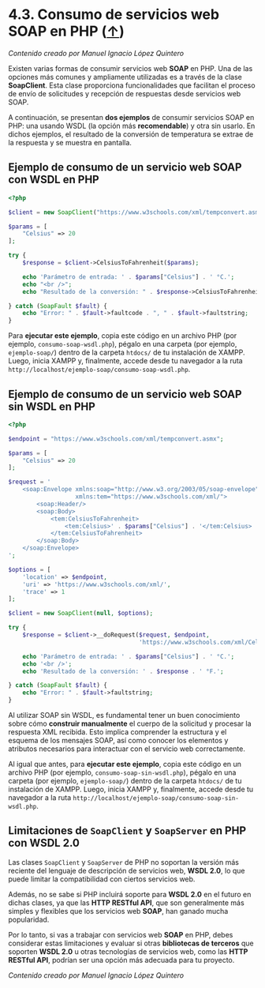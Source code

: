# 4.3. Consumo de servicios web SOAP en PHP ([↑](README.md))

_Contenido creado por Manuel Ignacio López Quintero_

Existen varias formas de consumir servicios web **SOAP** en PHP. Una de las opciones más comunes y ampliamente utilizadas es a través de la clase **SoapClient**. Esta clase proporciona funcionalidades que facilitan el proceso de envío de solicitudes y recepción de respuestas desde servicios web SOAP.

A continuación, se presentan **dos ejemplos** de consumir servicios SOAP en PHP: una usando WSDL (la opción más **recomendable**) y otra sin usarlo. En dichos ejemplos, el resultado de la conversión de temperatura se extrae de la respuesta y se muestra en pantalla.

## Ejemplo de consumo de un servicio web SOAP con WSDL en PHP

```php
<?php

$client = new SoapClient("https://www.w3schools.com/xml/tempconvert.asmx?WSDL");

$params = [
    "Celsius" => 20
];

try {
    $response = $client->CelsiusToFahrenheit($params);

    echo 'Parámetro de entrada: ' . $params["Celsius"] . ' °C.';
    echo "<br />";
    echo "Resultado de la conversión: " . $response->CelsiusToFahrenheitResult . " °F.";

} catch (SoapFault $fault) {
    echo "Error: " . $fault->faultcode . ", " . $fault->faultstring;
}
```

Para **ejecutar este ejemplo**, copia este código en un archivo PHP (por ejemplo, `consumo-soap-wsdl.php`), pégalo en una carpeta (por ejemplo, `ejemplo-soap/`) dentro de la carpeta `htdocs/` de tu instalación de XAMPP. Luego, inicia XAMPP y, finalmente, accede desde tu navegador a la ruta `http://localhost/ejemplo-soap/consumo-soap-wsdl.php`.

## Ejemplo de consumo de un servicio web SOAP sin WSDL en PHP

```php
<?php

$endpoint = "https://www.w3schools.com/xml/tempconvert.asmx";

$params = [
    "Celsius" => 20
];

$request = '
    <soap:Envelope xmlns:soap="http://www.w3.org/2003/05/soap-envelope"
                   xmlns:tem="https://www.w3schools.com/xml/">
        <soap:Header/>
        <soap:Body>
            <tem:CelsiusToFahrenheit>
                <tem:Celsius>' . $params["Celsius"] . '</tem:Celsius>
            </tem:CelsiusToFahrenheit>
        </soap:Body>
    </soap:Envelope>
';

$options = [
    'location' => $endpoint,
    'uri' => 'https://www.w3schools.com/xml/',
    'trace' => 1
];

$client = new SoapClient(null, $options);

try {
    $response = $client->__doRequest($request, $endpoint,
                                     'https://www.w3schools.com/xml/CelsiusToFahrenheit', 2);

    echo 'Parámetro de entrada: ' . $params["Celsius"] . ' °C.';
    echo '<br />';
    echo 'Resultado de la conversión: ' . $response . ' °F.';

} catch (SoapFault $fault) {
    echo "Error: " . $fault->faultstring;
}
```

Al utilizar SOAP sin WSDL, es fundamental tener un buen conocimiento sobre cómo **construir manualmente** el cuerpo de la solicitud y procesar la respuesta XML recibida. Esto implica comprender la estructura y el esquema de los mensajes SOAP, así como conocer los elementos y atributos necesarios para interactuar con el servicio web correctamente.

Al igual que antes, para **ejecutar este ejemplo**, copia este código en un archivo PHP (por ejemplo, `consumo-soap-sin-wsdl.php`), pégalo en una carpeta (por ejemplo, `ejemplo-soap/`) dentro de la carpeta `htdocs/` de tu instalación de XAMPP. Luego, inicia XAMPP y, finalmente, accede desde tu navegador a la ruta `http://localhost/ejemplo-soap/consumo-soap-sin-wsdl.php`.

## Limitaciones de `SoapClient` y `SoapServer` en PHP con WSDL 2.0

Las clases `SoapClient` y `SoapServer` de PHP no soportan la versión más reciente del lenguaje de descripción de servicios web, **WSDL 2.0**, lo que puede limitar la compatibilidad con ciertos servicios web. 

Además, no se sabe si PHP incluirá soporte para **WSDL 2.0** en el futuro en dichas clases, ya que las **HTTP RESTful API**, que son generalmente más simples y flexibles que los servicios web **SOAP**, han ganado mucha popularidad. 

Por lo tanto, si vas a trabajar con servicios web **SOAP** en PHP, debes considerar estas limitaciones y evaluar si otras **bibliotecas de terceros** que soporten **WSDL 2.0** u otras tecnologías de servicios web, como las **HTTP RESTful API**, podrían ser una opción más adecuada para tu proyecto.

_Contenido creado por Manuel Ignacio López Quintero_

